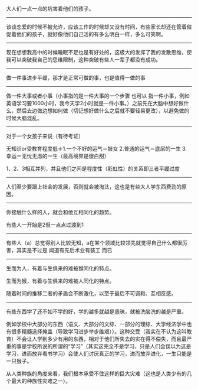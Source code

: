 大人们一点一点的坑害着他们的孩子。
___
该谈恋爱的时候不被允许，应该工作的时候却又没有时间，有些家长却还在管着催促着他们的孩子，就好像他们自己活的有多么明白一样，多么可笑啊。
___
现在想想我高中的时候睡眠不足也是有好处的，这极大的发挥了我的发散思维，使我可以突破我自己的思维限制，这种突破有些人一辈子都没有成功。
___
做一件事进步平缓，那才是正常可做的事，也是值得一做的事
___
做一件大事或者小事（小事指的是一件大事的一个步骤 也可以 指一件小事，例如英语学习要1000小时，我今天学2小时就是一件小事。）之前先在大脑中想好做什么，然后去边做边想如何做（切记想好做什么之后就不要轻易更改），以避免做的时候大脑混乱。
___
对于一个女孩子来说（有待考证）

无知识or受教育程度低＋1.一个不好的运气＝妓女 2.普通的运气＝底层的一生 3.幸运＝无忧无虑的一生（最高境界是傻白甜）

1、2、3相互并列，并且他们之间是程度性（彩虹性）的关系即三者平缓过度
___
人们至少要跟上社会的发展，否则就会被淘汰，这也是有些大人学东西费劲的原因。
___
你接触什么样的人，就会和他互相同化的趋势。

有些人一开始是2但一点点过渡到1
___
有些人（a）总觉得别人比较无知，a在某个领域比较领先就觉得自己什么都很厉害，其实是不过是 闻道有先后术业有装工 而已
___
生而为人，有着与生俱来的难被猴同化的特点。

生而为猴，有着与生俱来的难被人同化的特点。

随着时间的推移二者的矛盾会不断激化，以至于最后不可调和、互相反感。
___
有些东西学了还不如不学的好，学的越多就越是愚昧，就被洗脑洗的越是严重。

例如学校中大部分的东西（语文、大部分的文综、一部分的理综、大学经济学中也有很多精髓选择掩盖（导致学习进步举步维艰））。这种交受（我实在不认为这叫教育）不会让人学到多少有用的东西，相对于他们所失去的实在得不偿失，而且最严重的事是学校所说的所谓的“学习”（其实这完全不是学习，只是人们会误以为这是学习，进而放弃看书学习）会使人们讨厌真正的学习，进而放弃进化，一生只能是一只猴子。

从人类种族的角度来看，我们根本承受不住这样的巨大灾难（这也是人类少有的几个最大的种族性灾难之一）。